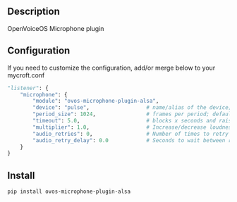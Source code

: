 ## Description

OpenVoiceOS Microphone plugin


## Configuration

If you need to customize the configuration, add/or merge below to your mycroft.conf

```python
"listener": {
    "microphone": {
        "module": "ovos-microphone-plugin-alsa",
        "device": "pulse",                  # name/alias of the device; default = "default"
        "period_size": 1024,                # frames per period; default = 1024
        "timeout": 5.0,                     # blocks x seconds and raises the Empty exception if no item was available within that time; default = 5.0
        "multiplier": 1.0,                  # Increase/decrease loudness of audio; default = 1.0
        "audio_retries": 0,                 # Number of times to retry listening; default = 0
        "audio_retry_delay": 0.0            # Seconds to wait between retries; default = 0.0
    }
}
```

## Install

`pip install ovos-microphone-plugin-alsa`
